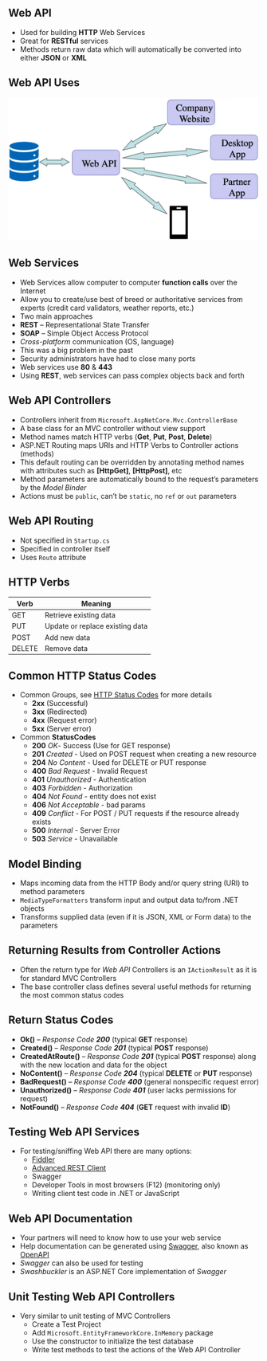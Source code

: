 ## Web API

- Used for building __HTTP__ Web Services
- Great for __RESTful__ services
- Methods return raw data which will automatically be converted into either
  __JSON__ or __XML__

## Web API Uses

![](../images/11.web-api-1.webp)

## Web Services

- Web Services allow computer to computer **function calls** over the Internet
- Allow you to create/use best of breed or authoritative services from experts
  (credit card validators, weather reports, etc.)
- Two main approaches
- **REST** – Representational State Transfer
- **SOAP** – Simple Object Access Protocol
- _Cross-platform_ communication (OS, language)
- This was a big problem in the past
- Security administrators have had to close many ports
- Web services use __80__ & __443__
- Using __REST__, web services can pass complex objects back and forth

## Web API Controllers

- Controllers inherit from `Microsoft.AspNetCore.Mvc.ControllerBase`
- A base class for an MVC controller without view support
- Method names match HTTP verbs (__Get__, __Put__, __Post__, __Delete__)
- ASP.NET Routing maps URIs and HTTP Verbs to Controller actions (methods)
- This default routing can be overridden by annotating method names with
  attributes such as **[HttpGet]**, **[HttpPost]**, etc
- Method parameters are automatically bound to the request’s parameters by the
  _Model Binder_
- Actions must be `public`, can’t be `static`, no `ref` or `out` parameters

## Web API Routing

- Not specified in `Startup.cs`
- Specified in controller itself
- Uses `Route` attribute

## HTTP Verbs

| Verb   | Meaning                         |
| ------ | ------------------------------- |
| GET    | Retrieve existing data          |
| PUT    | Update or replace existing data |
| POST   | Add new data                    |
| DELETE | Remove data                     |

## Common HTTP Status Codes

- Common Groups, see
  [HTTP Status Codes](https://support.google.com/webmasters/answer/40132?hl=en)
  for more details
  - **2xx** (Successful)
  - **3xx** (Redirected)
  - **4xx** (Request error)
  - **5xx** (Server error)
- Common __StatusCodes__
  - **200** _OK_-  Success (Use for GET response)
  - **201** _Created_ - Used on POST request when creating a new resource
  - **204** _No Content_ - Used for DELETE or PUT response
  - **400** _Bad Request_ - Invalid Request
  - **401** _Unauthorized_ - Authentication
  - **403** _Forbidden_ - Authorization
  - **404** _Not Found_ - entity does not exist
  - **406** _Not Acceptable_ - bad params
  - **409** _Conflict_ - For POST / PUT requests if the resource already exists
  - **500** _Internal_ - Server Error
  - **503** _Service_ - Unavailable

## Model Binding

- Maps incoming data from the HTTP Body and/or query string (URI) to method
  parameters
- `MediaTypeFormatters` transform input and output data to/from .NET objects
- Transforms supplied data (even if it is JSON, XML or Form data) to the
  parameters

## Returning Results from Controller Actions

- Often the return type for _Web API_ Controllers is an `IActionResult` as it is
  for standard MVC Controllers
- The base controller class defines several useful methods for returning the
  most common status codes

## Return Status Codes

- **Ok()** – _Response Code __200___ (typical __GET__ response)
- **Created()** – _Response Code __201___ (typical __POST__ response)
- **CreatedAtRoute()** – _Response Code __201___ (typical __POST__ response) along with
  the new location and data for the object
- **NoContent()** – _Response Code __204___ (typical __DELETE__ or __PUT__ response)
- **BadRequest()** – _Response Code __400___ (general nonspecific request error)
- **Unauthorized()** – _Response Code __401___ (user lacks permissions for request)
- **NotFound()** – _Response Code __404___ (__GET__ request with invalid __ID__)

## Testing Web API Services

- For testing/sniffing Web API there are many options:
  - [Fiddler](https://www.telerik.com/fiddler)
  - [Advanced REST Client](https://install.advancedrestclient.com/install)
  - Swagger
  - Developer Tools in most browsers (F12) (monitoring only)
  - Writing client test code in .NET or JavaScript

## Web API Documentation

- Your partners will need to know how to use your web service
- Help documentation can be generated using [Swagger](https://swagger.io), also
  known as [OpenAPI](https://www.openapis.org)
- _Swagger_ can also be used for testing
- _Swashbuckler_ is an ASP.NET Core implementation of _Swagger_

## Unit Testing Web API Controllers

- Very similar to unit testing of MVC Controllers
  - Create a Test Project
  - Add `Microsoft.EntityFrameworkCore.InMemory` package
  - Use the constructor to initialize the test database
  - Write test methods to test the actions of the Web API Controller
